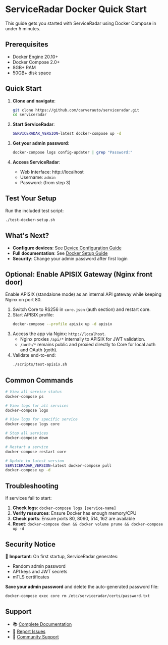 # ServiceRadar Docker Quick Start

This guide gets you started with ServiceRadar using Docker Compose in under 5 minutes.

## Prerequisites

- Docker Engine 20.10+
- Docker Compose 2.0+
- 8GB+ RAM
- 50GB+ disk space

## Quick Start

1. **Clone and navigate**:
   ```bash
   git clone https://github.com/carverauto/serviceradar.git
   cd serviceradar
   ```

2. **Start ServiceRadar**:
   ```bash
   SERVICERADAR_VERSION=latest docker-compose up -d
   ```

3. **Get your admin password**:
   ```bash
   docker-compose logs config-updater | grep "Password:"
   ```

4. **Access ServiceRadar**:
   - Web Interface: http://localhost
   - Username: `admin`
   - Password: (from step 3)

## Test Your Setup

Run the included test script:
```bash
./test-docker-setup.sh
```

## What's Next?

- **Configure devices**: See [Device Configuration Guide](docs/docs/device-configuration.md)
- **Full documentation**: See [Docker Setup Guide](docs/docs/docker-setup.md)
- **Security**: Change your admin password after first login

## Optional: Enable APISIX Gateway (Nginx front door)

Enable APISIX (standalone mode) as an internal API gateway while keeping Nginx on port 80.

1. Switch Core to RS256 in `core.json` (auth section) and restart core.
2. Start APISIX profile:
   ```bash
   docker-compose --profile apisix up -d apisix
   ```
3. Access the app via Nginx: `http://localhost`.
   - Nginx proxies `/api/*` internally to APISIX for JWT validation.
   - `/auth/*` remains public and proxied directly to Core for local auth and OAuth (goth).
4. Validate end-to-end:
   ```bash
   ./scripts/test-apisix.sh
   ```

## Common Commands

```bash
# View all service status
docker-compose ps

# View logs for all services
docker-compose logs

# View logs for specific service
docker-compose logs core

# Stop all services
docker-compose down

# Restart a service
docker-compose restart core

# Update to latest version
SERVICERADAR_VERSION=latest docker-compose pull
docker-compose up -d
```

## Troubleshooting

If services fail to start:

1. **Check logs**: `docker-compose logs [service-name]`
2. **Verify resources**: Ensure Docker has enough memory/CPU
3. **Check ports**: Ensure ports 80, 8090, 514, 162 are available
4. **Reset**: `docker-compose down && docker volume prune && docker-compose up -d`

## Security Notice

🔐 **Important**: On first startup, ServiceRadar generates:
- Random admin password
- API keys and JWT secrets
- mTLS certificates

**Save your admin password** and delete the auto-generated password file:
```bash
docker-compose exec core rm /etc/serviceradar/certs/password.txt
```

## Support

- 📚 [Complete Documentation](docs/docs/)
- 🐛 [Report Issues](https://github.com/carverauto/serviceradar/issues)
- 💬 [Community Support](https://github.com/carverauto/serviceradar/discussions)
